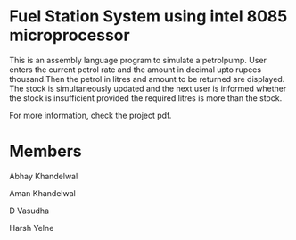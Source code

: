 # Fuel Station System using intel 8085 microprocessor
This is an assembly language program to simulate a petrolpump. User enters the current petrol rate and the amount in decimal upto rupees thousand.Then the petrol in litres and amount to be returned are displayed. The stock is simultaneously updated and the next user is informed whether the stock is insufficient provided the required litres is more than the stock.

For more information, check the project pdf.

# Members
Abhay Khandelwal

Aman Khandelwal

D Vasudha

Harsh Yelne
